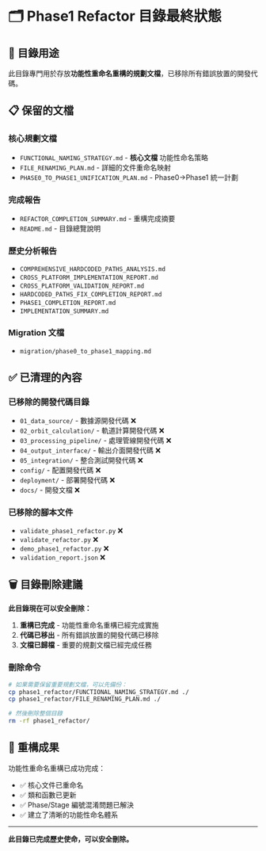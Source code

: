 # 🗂️ Phase1 Refactor 目錄最終狀態

## 📁 目錄用途
此目錄專門用於存放**功能性重命名重構的規劃文檔**，已移除所有錯誤放置的開發代碼。

## 📋 保留的文檔

### 核心規劃文檔
- `FUNCTIONAL_NAMING_STRATEGY.md` - **核心文檔** 功能性命名策略
- `FILE_RENAMING_PLAN.md` - 詳細的文件重命名映射
- `PHASE0_TO_PHASE1_UNIFICATION_PLAN.md` - Phase0→Phase1 統一計劃

### 完成報告
- `REFACTOR_COMPLETION_SUMMARY.md` - 重構完成摘要
- `README.md` - 目錄總覽說明

### 歷史分析報告
- `COMPREHENSIVE_HARDCODED_PATHS_ANALYSIS.md`
- `CROSS_PLATFORM_IMPLEMENTATION_REPORT.md`
- `CROSS_PLATFORM_VALIDATION_REPORT.md`
- `HARDCODED_PATHS_FIX_COMPLETION_REPORT.md`
- `PHASE1_COMPLETION_REPORT.md`
- `IMPLEMENTATION_SUMMARY.md`

### Migration 文檔
- `migration/phase0_to_phase1_mapping.md`

## ✅ 已清理的內容

### 已移除的開發代碼目錄
- `01_data_source/` - 數據源開發代碼 ❌
- `02_orbit_calculation/` - 軌道計算開發代碼 ❌
- `03_processing_pipeline/` - 處理管線開發代碼 ❌
- `04_output_interface/` - 輸出介面開發代碼 ❌
- `05_integration/` - 整合測試開發代碼 ❌
- `config/` - 配置開發代碼 ❌
- `deployment/` - 部署開發代碼 ❌
- `docs/` - 開發文檔 ❌

### 已移除的腳本文件
- `validate_phase1_refactor.py` ❌
- `validate_refactor.py` ❌
- `demo_phase1_refactor.py` ❌
- `validation_report.json` ❌

## 🗑️ 目錄刪除建議

**此目錄現在可以安全刪除：**

1. **重構已完成** - 功能性重命名重構已經完成實施
2. **代碼已移出** - 所有錯誤放置的開發代碼已移除
3. **文檔已歸檔** - 重要的規劃文檔已經完成任務

### 刪除命令
```bash
# 如果需要保留重要規劃文檔，可以先備份：
cp phase1_refactor/FUNCTIONAL_NAMING_STRATEGY.md ./
cp phase1_refactor/FILE_RENAMING_PLAN.md ./

# 然後刪除整個目錄
rm -rf phase1_refactor/
```

## 📌 重構成果

功能性重命名重構已成功完成：
- ✅ 核心文件已重命名
- ✅ 類和函數已更新
- ✅ Phase/Stage 編號混淆問題已解決
- ✅ 建立了清晰的功能性命名體系

---

**此目錄已完成歷史使命，可以安全刪除。**